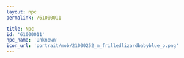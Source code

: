 ```yaml
---
layout: npc
permalink: /61000011

title: Npc
id: '61000011'
npc_name: 'Unknown'
icon_url: 'portrait/mob/21000252_m_frilledlizardbabyblue_p.png'
---
```


